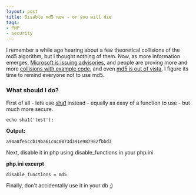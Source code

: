 ```yaml
---
layout: post
title: Disable md5 now - or you will die
tags:
- PHP
- security
---
```


I remember a while ago hearing about a few theoretical collisions of the md5 algorithm, but I thought nothing of them.  Now, as more information emerges, [Microsoft is issuing advisories](http://www.microsoft.com/technet/security/advisory/961509.mspx), and people are proving more and more [collisions with example code](http://www.schneier.com/blog/archives/2005/03/more_hash_funct.html), and even [md5 is out of vista](http://www.eweek.com/c/a/Security/Microsoft-Scraps-Old-Encryption-in-New-Code/), I figure its time to remind everyone not to use md5.


### What should I do?


First of all - lets use [sha1](http://php.net/sha1) instead - equally as easy of a function to use - but much more secure.
    
```php?start_inline=1
echo sha1('test');
```



**Output:**

    
    
    a94a8fe5ccb19ba61c4c0873d391e987982fbbd3
    



Next, disable it in php using disable_functions in your php.ini

**php.ini excerpt**

    
    
    disable_functions = md5
    



Finally, don't accidentally use it in your db ;)
